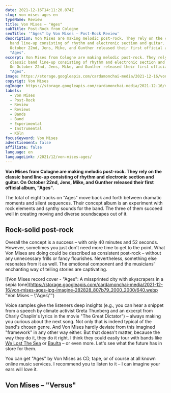 ```yaml
---
date: 2021-12-16T14:11:20.874Z
slug: von-mises-ages-en
typeName: Review
title: Von Mises – "Ages"
subTitle: Post-Rock from Cologne
seoTitle: '"Ages" by Von Mises – Post-Rock Review'
description: Von Mises are making melodic post-rock. They rely on the classic
  band line-up consisting of rhythm and electronic section and guitar. On
  October 22nd, Jens, Mike, and Gunther released their first official album,
  "Ages".
excerpt: Von Mises from Cologne are making melodic post-rock. They rely on the
  classic band line-up consisting of rhythm and electronic section and guitar.
  On October 22nd, Jens, Mike, and Gunther released their first official album,
  "Ages".
image: https://storage.googleapis.com/cardamonchai-media/2021-12-16/von-mises-jpg-imagine-f8f8f8_000000_1024_768/640.webp
copyrigt: Von Mises
ogImage: https://storage.googleapis.com/cardamonchai-media/2021-12-16/von-mises-fb-png-imagine-f8f8f8_a1a1a1_1200_628/640.webp
labels:
  - Von Mises
  - Post-Rock
  - Review
  - Reviews
  - Bands
  - Band
  - Experimental
  - Instrumental
  - Köln
focusKeyword: Von Mises
advertisement: false
affiliate: false
language: en
languageLink: /2021/12/von-mises-ages/
---
```

**Von Mises from Cologne are making melodic post-rock. They rely on the classic band line-up consisting of rhythm and electronic section and guitar. On October 22nd, Jens, Mike, and Gunther released their first official album, "Ages".**

The total of eight tracks on "Ages" move back and forth between dramatic moments and silent sequences. Their concept album is an experiment with rock elements and synthy sounds for the band. The three of them succeed well in creating moving and diverse soundscapes out of it.

## Rock-solid post-rock

Overall the concept is a success – with only 40 minutes and 52 seconds. However, sometimes you just don't need more time to get to the point. What Von Mises are doing could be described as consistent post-rock – without any unnecessary frills or fancy flourishes. Nevertheless, something else resonates from it as well. The emotional component and the musicians' enchanting way of telling stories are captivating.

![Von Mises record cover - "Ages": A missprinted city with skyscrapers in a sepia tone](https://storage.googleapis.com/cardamonchai-media/2021-12-16/von-mises-ages-jpg-imagine-282828_807b79_2000_2000/640.webp "Von Mises – \\"Ages\\"")

Voice samples give the listeners deep insights (e.g., you can hear a snippet from a speech by climate activist Greta Thunberg and an excerpt from Charly Chaplin's lyrics in the movie "The Great Dictator") – always making you curious about the next song. Not only that is indeed typical of the band's chosen genre. And Von Mises hardly deviate from this imagined "framework" in any other way either. But that doesn't matter, because the way they do it, they do it right. I think they could easily tour with bands like [We Lost The Sea](/2021/01/we-lost-the-sea-interview-en) or [Baulta](https://cardamonchai.com/2021/03/baulta-interview-en) – or even more. Let's see what the future has in store for them.

You can get "Ages" by Von Mises as CD, tape, or of course at all known online music services. I recommend you to listen to it – I can imagine your ears will love it.

## Von Mises – "Versus"

<YouTube id="YXStG9da0V8" />
